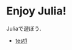 # Enjoy Julia!

Juliaで遊ぼう.

* [test1](http://nbviewer.jupyter.org/github/myuuuuun/julia_test/blob/master/test1.ipynb)